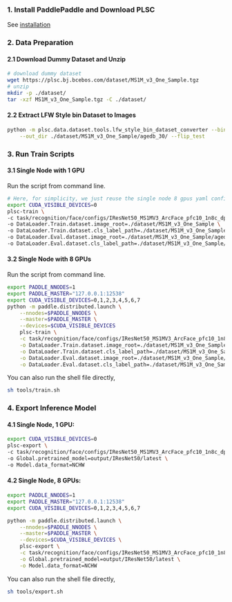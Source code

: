 ### 1. Install PaddlePaddle and Download PLSC
See [installation](./installation.md)

### 2. Data Preparation 
#### 2.1 Download Dummy Dataset and Unzip
``` bash
# download dummy dataset
wget https://plsc.bj.bcebos.com/dataset/MS1M_v3_One_Sample.tgz
# unzip
mkdir -p ./dataset/
tar -xzf MS1M_v3_One_Sample.tgz -C ./dataset/
```
#### 2.2 Extract LFW Style bin Dataset to Images
```bash
python -m plsc.data.dataset.tools.lfw_style_bin_dataset_converter --bin_path ./dataset/MS1M_v3_One_Sample/agedb_30.bin \
    --out_dir ./dataset/MS1M_v3_One_Sample/agedb_30/ --flip_test
```

### 3. Run Train Scripts

#### 3.1 Single Node with 1 GPU

Run the script from command line.
``` bash
# Here, for simplicity, we just reuse the single node 8 gpus yaml configuration file.
export CUDA_VISIBLE_DEVICES=0
plsc-train \
-c task/recognition/face/configs/IResNet50_MS1MV3_ArcFace_pfc10_1n8c_dp_mp_fp16o1.yaml \
-o DataLoader.Train.dataset.image_root=./dataset/MS1M_v3_One_Sample \
-o DataLoader.Train.dataset.cls_label_path=./dataset/MS1M_v3_One_Sample/label.txt \
-o DataLoader.Eval.dataset.image_root=./dataset/MS1M_v3_One_Sample/agedb_30 \
-o DataLoader.Eval.dataset.cls_label_path=./dataset/MS1M_v3_One_Sample/agedb_30/label.txt```
```

#### 3.2 Single Node with 8 GPUs 

Run the script from command line.
``` bash
export PADDLE_NNODES=1
export PADDLE_MASTER="127.0.0.1:12538"
export CUDA_VISIBLE_DEVICES=0,1,2,3,4,5,6,7
python -m paddle.distributed.launch \
    --nnodes=$PADDLE_NNODES \
    --master=$PADDLE_MASTER \
    --devices=$CUDA_VISIBLE_DEVICES 
    plsc-train \
    -c task/recognition/face/configs/IResNet50_MS1MV3_ArcFace_pfc10_1n8c_dp_mp_fp16o1.yaml \
    -o DataLoader.Train.dataset.image_root=./dataset/MS1M_v3_One_Sample \
    -o DataLoader.Train.dataset.cls_label_path=./dataset/MS1M_v3_One_Sample/label.txt \
    -o DataLoader.Eval.dataset.image_root=./dataset/MS1M_v3_One_Sample/agedb_30 \
    -o DataLoader.Eval.dataset.cls_label_path=./dataset/MS1M_v3_One_Sample/agedb_30/label.txt
```
You can also run the shell file directly,
```bash
sh tools/train.sh
```

### 4. Export Inference Model

#### 4.1 Single Node, 1 GPU:
``` bash
export CUDA_VISIBLE_DEVICES=0
plsc-export \
-c task/recognition/face/configs/IResNet50_MS1MV3_ArcFace_pfc10_1n8c_dp_mp_fp16o1.yaml \
-o Global.pretrained_model=output/IResNet50/latest \
-o Model.data_format=NCHW
```

#### 4.2 Single Node, 8 GPUs:

``` bash
export PADDLE_NNODES=1
export PADDLE_MASTER="127.0.0.1:12538"
export CUDA_VISIBLE_DEVICES=0,1,2,3,4,5,6,7

python -m paddle.distributed.launch \
    --nnodes=$PADDLE_NNODES \
    --master=$PADDLE_MASTER \
    --devices=$CUDA_VISIBLE_DEVICES \
    plsc-export \
    -c task/recognition/face/configs/IResNet50_MS1MV3_ArcFace_pfc10_1n8c_dp_mp_fp16o1.yaml \
    -o Global.pretrained_model=output/IResNet50/latest \
    -o Model.data_format=NCHW
```
You can also run the shell file directly,
```bash
sh tools/export.sh
```
